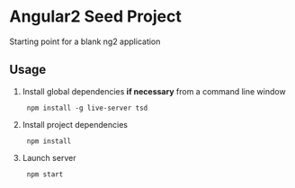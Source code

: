 # Angular2 Seed Project
Starting point for a blank ng2 application

## Usage

1. Install global dependencies **if necessary** from a command line window
  
        npm install -g live-server tsd

2. Install project dependencies

        npm install
		
3. Launch server

		npm start